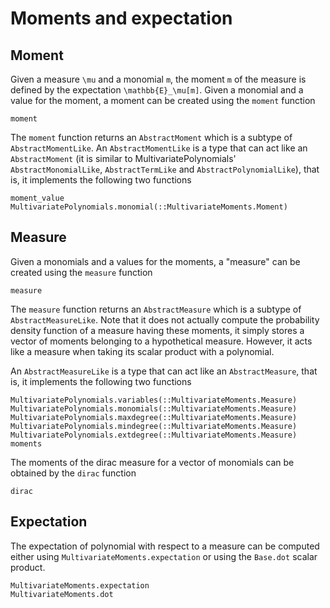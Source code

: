 # Moments and expectation

## Moment

Given a measure ``\mu`` and a monomial ``m``, the moment ``m`` of the measure is defined by the expectation ``\mathbb{E}_\mu[m]``.
Given a monomial and a value for the moment, a moment can be created using the `moment` function
```@docs
moment
```
The `moment` function returns an `AbstractMoment` which is a subtype of `AbstractMomentLike`.
An `AbstractMomentLike` is a type that can act like an `AbstractMoment` (it is similar to MultivariatePolynomials' `AbstractMonomialLike`, `AbstractTermLike` and `AbstractPolynomialLike`),
that is, it implements the following two functions
```@docs
moment_value
MultivariatePolynomials.monomial(::MultivariateMoments.Moment)
```

## Measure

Given a monomials and a values for the moments, a "measure" can be created using the `measure` function
```@docs
measure
```
The `measure` function returns an `AbstractMeasure` which is a subtype of `AbstractMeasureLike`.
Note that it does not actually compute the probability density function of a measure having these moments, it simply stores a vector of moments belonging to a hypothetical measure.
However, it acts like a measure when taking its scalar product with a polynomial.

An `AbstractMeasureLike` is a type that can act like an `AbstractMeasure`,
that is, it implements the following two functions
```@docs
MultivariatePolynomials.variables(::MultivariateMoments.Measure)
MultivariatePolynomials.monomials(::MultivariateMoments.Measure)
MultivariatePolynomials.maxdegree(::MultivariateMoments.Measure)
MultivariatePolynomials.mindegree(::MultivariateMoments.Measure)
MultivariatePolynomials.extdegree(::MultivariateMoments.Measure)
moments
```

The moments of the dirac measure for a vector of monomials can be obtained by the `dirac` function
```@docs
dirac
```

## Expectation

The expectation of polynomial with respect to a measure can be computed either using `MultivariateMoments.expectation` or using the `Base.dot` scalar product.
```@docs
MultivariateMoments.expectation
MultivariateMoments.dot
```
